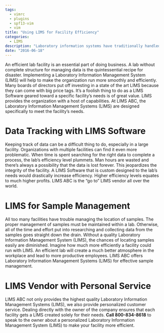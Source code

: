 ```yaml
---
tags:
  - vimrc
  - plugins
  - spf13-vim
  - vim
title: "Using LIMS for Facility Efficiency"
categories:
  - LIMS
description: "Laboratory information systems have traditionally handled only the management and "
date: "2016-06-18"
---
```


An efficient lab facility is an essential part of doing business. A lab without complete structure for managing data is the quintessential recipe for disaster. Implementing a Laboratory Information Management System (LIMS) will help to make the organization run more smoothly and efficiently. Many boards of directors put off investing in a state of the art LIMS because they can come with big price tags. It’s a foolish thing to do as a LIMS Software geared toward a specific facility’s needs is of great value. LIMS provides the organization with a host of capabilities. At LIMS ABC, the Laboratory Information Management Systems (LIMS) are designed specifically to meet the facility’s needs.

 

# Data Tracking with LIMS Software

Keeping track of data can be a difficult thing to do, especially in a large facility. Organizations with multiple facilities can find it even more problematic. When time is spent searching for the right data to complete a process, the lab’s efficiency level plummets. Man hours are wasted and there’s always a possibility that the data is lost forever. This jeopardizes the integrity of the facility. A LIMS Software that is custom designed to the lab’s needs would drastically increase efficiency. Higher efficiency levels equates to much higher profits. LIMS ABC is the “go to” LIMS vendor all over the world.

# LIMS for Sample Management

All too many facilities have trouble managing the location of samples. The proper management of samples must be maintained within a lab. Otherwise, all of the time and effort put into researching and collecting data from the samples goes straight down the drain. Without a quality Laboratory Information Management System (LIMS), the chances of locating samples easily are diminished. Imagine how much more efficiently a facility could run with LIMS. An efficient lab will create a much better atmosphere in the workplace and lead to more productive employees. LIMS ABC offers Laboratory Information Management Systems (LIMS) for effective sample management.

# LIMS Vendor with Personal Service

LIMS ABC not only provides the highest quality Laboratory Information Management Systems (LIMS), we also provide personalized customer service. Dealing directly with the owner of the company ensures that each facility gets a LIMS created solely for their needs. **Call 800-834-8618** to speak to the owner about a personalized Laboratory Information Management System (LIMS) to make your facility more efficient.